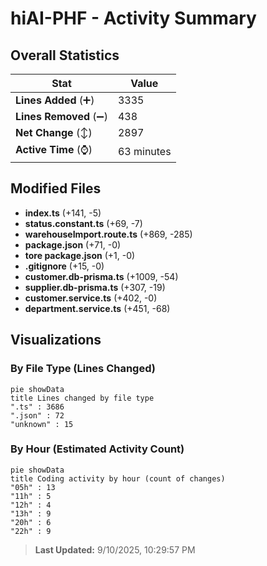 # hiAI-PHF - Activity Summary 

## Overall Statistics

| Stat                   | Value                                                             |
| ---------------------- | ----------------------------------------------------------------- |
| **Lines Added** (➕)   | 3335                                          |
| **Lines Removed** (➖) | 438                                        |
| **Net Change** (↕)    | 2897                |
| **Active Time** (⌚)   | 63 minutes |


## Modified Files
- **index.ts** (+141, -5)
- **status.constant.ts** (+69, -7)
- **warehouseImport.route.ts** (+869, -285)
- **package.json** (+71, -0)
- **tore package.json** (+1, -0)
- **.gitignore** (+15, -0)
- **customer.db-prisma.ts** (+1009, -54)
- **supplier.db-prisma.ts** (+307, -19)
- **customer.service.ts** (+402, -0)
- **department.service.ts** (+451, -68)

## Visualizations

### By File Type (Lines Changed)

```mermaid
pie showData
title Lines changed by file type
".ts" : 3686
".json" : 72
"unknown" : 15
```

### By Hour (Estimated Activity Count)

```mermaid
pie showData
title Coding activity by hour (count of changes)
"05h" : 13
"11h" : 5
"12h" : 4
"13h" : 9
"20h" : 6
"22h" : 9
```


> **Last Updated:** 9/10/2025, 10:29:57 PM